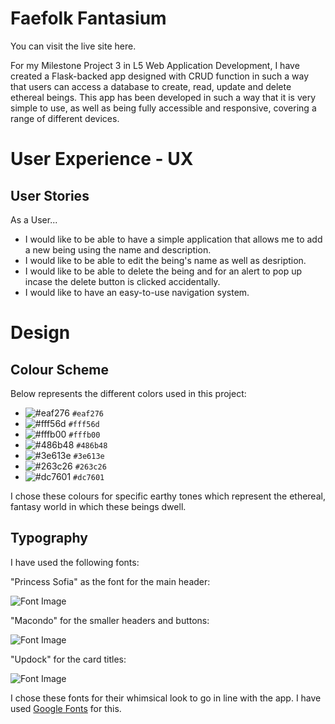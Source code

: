 # Faefolk Fantasium

You can visit the live site here.

For my Milestone Project 3 in L5 Web Application Development, I have created a Flask-backed app designed with CRUD function in such a way that users can access a database to create, read, update and delete ethereal beings.  This app has been developed in such a way that it is very simple to use, as well as being fully accessible and responsive, covering a range of different devices.

# User Experience - UX

## User Stories

As a User...

- I would like to be able to have a simple application that allows me to add a new being using the name and description.
- I would like to be able to edit the being's name as well as desription.
- I would like to be able to delete the being and for an alert to pop up incase the delete button is clicked accidentally.
- I would like to have an easy-to-use navigation system.

# Design

## Colour Scheme
Below represents the different colors used in this project:

- ![#eaf276](https://camo.githubusercontent.com/79fffb1abe006e00b1c37f9c37df75bcf2be767be3fc2df36129b06ebdc62ee8/68747470733a2f2f7669612e706c616365686f6c6465722e636f6d2f31352f6561663237362f3030303030303f746578743d2b) `#eaf276`
- ![#fff56d](https://via.placeholder.com/15/fff56d/000000?text=+) `#fff56d`
- ![#fffb00](https://via.placeholder.com/15/fffb00/000000?text=+) `#fffb00`
- ![#486b48](https://via.placeholder.com/15/486b48/000000?text=+) `#486b48`
- ![#3e613e](https://via.placeholder.com/15/3e613e/000000?text=+) `#3e613e`
- ![#263c26](https://via.placeholder.com/15/263c26/000000?text=+) `#263c26`
- ![#dc7601](https://via.placeholder.com/15/dc7601/000000?text=+) `#dc7601`

      
I chose these colours for specific earthy tones which represent the ethereal, fantasy world in which these beings dwell.

## Typography

I have used the following fonts: 
      
"Princess Sofia" as the font for the main header:

![Font Image](https://github.com/jtam90/faefolkfantasium/blob/main/static/images/princess-sofia-font.png)

"Macondo" for the smaller headers and buttons:

![Font Image](https://github.com/jtam90/faefolkfantasium/blob/main/static/images/macondo-font.png)
      
"Updock" for the card titles:
      
![Font Image](https://github.com/jtam90/faefolkfantasium/blob/main/static/images/updock-font.png)

I chose these fonts for their whimsical look to go in line with the app. I have used [Google Fonts](https://fonts.google.com) for this.







